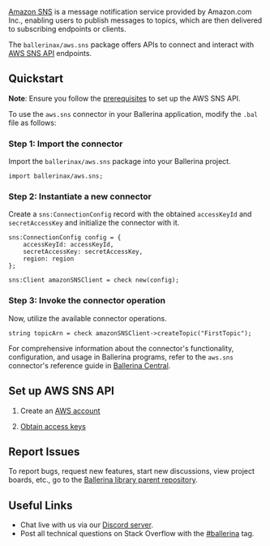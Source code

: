 [Amazon SNS](https://aws.amazon.com/sns/) is a message notification service provided by Amazon.com Inc., enabling users to publish messages to topics, which are then delivered to subscribing endpoints or clients.

The `ballerinax/aws.sns` package offers APIs to connect and interact with [AWS SNS API](https://docs.aws.amazon.com/sns/latest/api/welcome.html) endpoints.

## Quickstart

**Note**: Ensure you follow the [prerequisites](https://github.com/ballerina-platform/module-ballerinax-aws.sns#set-up-aws-sns-api) to set up the AWS SNS API.

To use the `aws.sns` connector in your Ballerina application, modify the `.bal` file as follows:

### Step 1: Import the connector
Import the `ballerinax/aws.sns` package into your Ballerina project.
```ballerina
import ballerinax/aws.sns;
```

### Step 2: Instantiate a new connector
Create a `sns:ConnectionConfig` record with the obtained `accessKeyId` and `secretAccessKey` and initialize the connector with it.
```ballerina
sns:ConnectionConfig config = {
    accessKeyId: accessKeyId,
    secretAccessKey: secretAccessKey,
    region: region
};

sns:Client amazonSNSClient = check new(config);
```

### Step 3: Invoke the connector operation
Now, utilize the available connector operations.
```ballerina
string topicArn = check amazonSNSClient->createTopic("FirstTopic");
```

For comprehensive information about the connector's functionality, configuration, and usage in Ballerina programs, refer to the `aws.sns` connector's reference guide in [Ballerina Central](https://central.ballerina.io/ballerinax/aws.sns/latest).

## Set up AWS SNS API

1. Create an [AWS account](https://portal.aws.amazon.com/billing/signup)

2. [Obtain access keys](https://docs.aws.amazon.com/IAM/latest/UserGuide/id_credentials_access-keys.html)

## Report Issues
To report bugs, request new features, start new discussions, view project boards, etc., go to the [Ballerina library parent repository](https://github.com/ballerina-platform/ballerina-library).

## Useful Links
- Chat live with us via our [Discord server](https://discord.gg/ballerinalang).
- Post all technical questions on Stack Overflow with the [#ballerina](https://stackoverflow.com/questions/tagged/ballerina) tag.